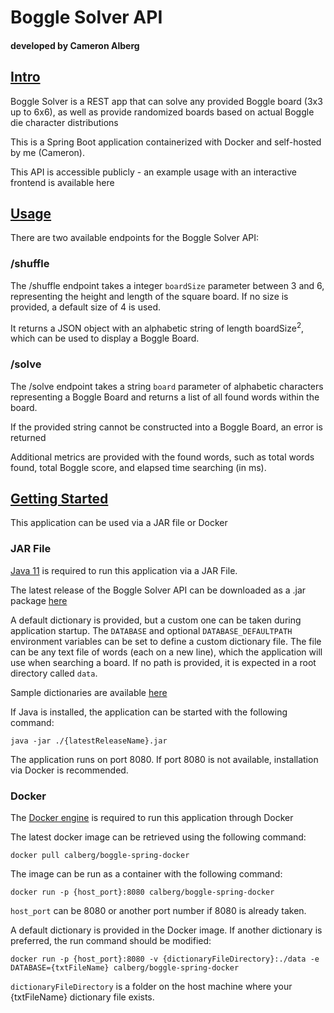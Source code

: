 <h1> Boggle Solver API</h1>
<h4> developed by Cameron Alberg</h4>
<h2><u>Intro</u></h2>
<div class="section">
  <p>Boggle Solver is a REST app that can solve any provided Boggle board (3x3 up to 6x6),
    as well as provide randomized boards based on actual Boggle die character distributions</p>
  <p>This is a Spring Boot application containerized with Docker and self-hosted by me (Cameron).</p>
  <p>This API is accessible publicly - an example usage with an interactive frontend is available here</p>
</div>
<h2><u>Usage</u></h2>
<div class="section">
  <p>There are two available endpoints for the Boggle Solver API:</p>
  <h3>/shuffle</h3>
  <p>The /shuffle endpoint takes a integer <code>boardSize</code> parameter between 3 and 6, representing the height and length of the square board. If no size is provided, a default size of 4 is used. </p>
  <p>It returns a JSON object with an alphabetic string of length boardSize<sup>2</sup>, which can be used to display a Boggle Board. </p>
  <h3>/solve</h3>
  <p>The /solve endpoint takes a string <code>board</code> parameter of alphabetic characters representing a Boggle Board and returns a list of all found words within the board.</p>
  <p>If the provided string cannot be constructed into a Boggle Board, an error is returned</p>
  <p>Additional metrics are provided with the found words, such as total words found, total Boggle score, and elapsed time searching (in ms).</p>
</div>
<h2><u>Getting Started</u></h2>
<div class="section">
  <p>This application can be used via a JAR file or Docker</p>
  <h3>JAR File</h3>
  <p><a href="https://www.oracle.com/java/technologies/downloads/#java11">Java 11</a> is required to run this application via a JAR File.</p>
  <p>The latest release of the Boggle Solver API can be downloaded as a .jar package <a href="https://github.com/cameronalberg/boggle/releases">here</a></p>
  <p>A default dictionary is provided, but a custom one can be taken during 
application startup. The <code>DATABASE</code> and optional 
<code>DATABASE_DEFAULTPATH</code> environment variables can be set to define 
a custom dictionary file. The file can be any text file of words 
(each on a new line), which the application will use when searching a board. 
If no path is provided, it is expected in a root directory called 
<code>data</code>.
</p>
  <p>Sample dictionaries are available <a href="https://github.com/cameronalberg/boggle/tree/main/src/main/resources/data">here</a> </p>
  <p>If Java is installed, the application can be started with the following command: </p>
  <code>java -jar ./{latestReleaseName}.jar</code>
  <p>The application runs on port 8080. If port 8080 is not available, installation via Docker is recommended.</p>
  <h3>Docker</h3>
  <p>The <a href="https://docs.docker.com/engine/install/">Docker engine</a> is required to run this application through Docker</p>
  <p>The latest docker image can be retrieved using the following command:</p>
  <code>docker pull calberg/boggle-spring-docker</code>
  <p>The image can be run as a container with the following command:</p>
  <code>docker run -p {host_port}:8080 calberg/boggle-spring-docker</code>
  <p><code>host_port</code> can be 8080 or another port number if 8080 is already taken.</p>
  <p>A default dictionary is provided in the Docker image. If another dictionary is preferred, the run command should be modified: </p>
  <code>docker run -p {host_port}:8080 -v {dictionaryFileDirectory}:./data -e DATABASE={txtFileName} calberg/boggle-spring-docker</code>
  <p><code>dictionaryFileDirectory</code> is a folder on the host machine where your {txtFileName} dictionary file exists.</p>
</div>
